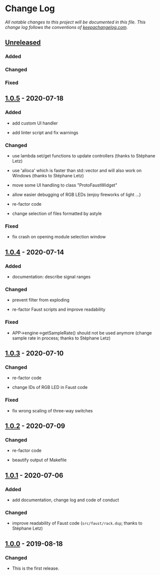 # Change Log

*All notable changes to this project will be documented in this
file. This change log follows the conventions of
[keepachangelog.com].*


## [Unreleased]
### Added
### Changed
### Fixed



## [1.0.5] - 2020-07-18
### Added

- add custom UI handler

- add linter script and fix warnings

### Changed

- use lambda set/get functions to update controllers (thanks to
  Stéphane Letz)

- use 'alloca' which is faster than std::vector and will also work on
  Windows (thanks to Stéphane Letz)

- move some UI handling to class "ProtoFaustWidget"

- allow easier debugging of RGB LEDs (enjoy fireworks of light ...)

- re-factor code

- change selection of files formatted by astyle

### Fixed

- fix crash on opening module selection window



## [1.0.4] - 2020-07-14
### Added

- documentation: describe signal ranges

### Changed

- prevent filter from exploding

- re-factor Faust scripts and improve readability

### Fixed

- APP->engine->getSampleRate() should not be used anymore (change
  sample rate in process; thanks to Stéphane Letz)



## [1.0.3] - 2020-07-10
### Changed

- re-factor code

- change IDs of RGB LED in Faust code

### Fixed

- fix wrong scaling of three-way switches



## [1.0.2] - 2020-07-09
### Changed

- re-factor code

- beautify output of Makefile



## [1.0.1] - 2020-07-06
### Added

- add documentation, change log and code of conduct

### Changed

- improve readability of Faust code (`src/faust/rack.dsp`; thanks to
  Stéphane Letz)



## [1.0.0] - 2019-08-18
### Changed

- This is the first release.


[keepachangelog.com]:  http://keepachangelog.com/
[Unreleased]:          https://github.com/mzuther/ProtoFaust/tree/develop

[1.0.0]:  https://github.com/mzuther/ProtoFaust/commits/v1.0.0
[1.0.1]:  https://github.com/mzuther/ProtoFaust/commits/v1.0.1
[1.0.2]:  https://github.com/mzuther/ProtoFaust/commits/v1.0.2
[1.0.3]:  https://github.com/mzuther/ProtoFaust/commits/v1.0.3
[1.0.4]:  https://github.com/mzuther/ProtoFaust/commits/v1.0.4
[1.0.5]:  https://github.com/mzuther/ProtoFaust/commits/v1.0.5
